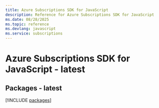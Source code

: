 ```yaml
---
title: Azure Subscriptions SDK for JavaScript
description: Reference for Azure Subscriptions SDK for JavaScript
ms.date: 08/28/2025
ms.topic: reference
ms.devlang: javascript
ms.service: subscriptions
---
```

# Azure Subscriptions SDK for JavaScript - latest
## Packages - latest
[!INCLUDE [packages](subscriptions-index.md)]